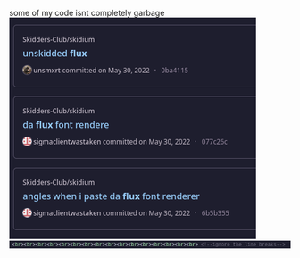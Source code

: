 some of my code isnt completely garbage<br>
<img src="https://github.com/aaesth/aaesth/blob/main/skidcode%20enterprises.png?raw=true"><br>
<img src="https://github.com/aaesth/aaesth/blob/main/literal%20warcrime.png?raw=true">
